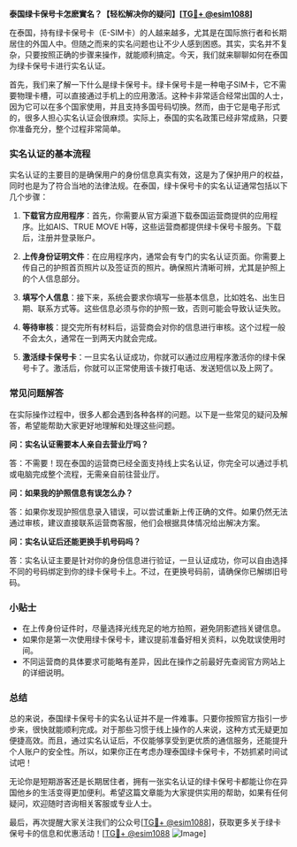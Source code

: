 **泰国绿卡保号卡怎麽實名？【轻松解决你的疑问】[[TG💪+ @esim1088](https://t.me/s/esim1088)]**

在泰国，持有绿卡保号卡（E-SIM卡）的人越来越多，尤其是在国际旅行者和长期居住的外国人中。但随之而来的实名问题也让不少人感到困惑。其实，实名并不复杂，只要按照正确的步骤来操作，就能顺利搞定。今天，我们就来聊聊如何在泰国为绿卡保号卡进行实名认证。

首先，我们来了解一下什么是绿卡保号卡。绿卡保号卡是一种电子SIM卡，它不需要物理卡槽，可以直接通过手机上的应用激活。这种卡非常适合经常出国的人士，因为它可以在多个国家使用，并且支持多国号码切换。然而，由于它是电子形式的，很多人担心实名认证会很麻烦。实际上，泰国的实名政策已经非常成熟，只要你准备充分，整个过程非常简单。

### 实名认证的基本流程

实名认证的主要目的是确保用户的身份信息真实有效，这是为了保护用户的权益，同时也是为了符合当地的法律法规。在泰国，绿卡保号卡的实名认证通常包括以下几个步骤：

1. **下载官方应用程序**：首先，你需要从官方渠道下载泰国运营商提供的应用程序。比如AIS、TRUE MOVE H等，这些运营商都提供绿卡保号卡服务。下载后，注册并登录账户。

2. **上传身份证明文件**：在应用程序内，通常会有专门的实名认证页面。你需要上传自己的护照首页照片以及签证页的照片。确保照片清晰可辨，尤其是护照上的个人信息部分。

3. **填写个人信息**：接下来，系统会要求你填写一些基本信息，比如姓名、出生日期、联系方式等。这些信息必须与你的护照一致，否则可能会导致认证失败。

4. **等待审核**：提交完所有材料后，运营商会对你的信息进行审核。这个过程一般不会太久，通常在一到两天内就会完成。

5. **激活绿卡保号卡**：一旦实名认证成功，你就可以通过应用程序激活你的绿卡保号卡了。激活后，你就可以正常使用该卡拨打电话、发送短信以及上网了。

### 常见问题解答

在实际操作过程中，很多人都会遇到各种各样的问题。以下是一些常见的疑问及解答，希望能帮助大家更好地理解和处理这些问题。

**问：实名认证需要本人亲自去营业厅吗？**

答：不需要！现在泰国的运营商已经全面支持线上实名认证，你完全可以通过手机或电脑完成整个流程，无需亲自前往营业厅。

**问：如果我的护照信息有误怎么办？**

答：如果你发现护照信息录入错误，可以尝试重新上传正确的文件。如果仍然无法通过审核，建议直接联系运营商客服，他们会根据具体情况给出解决方案。

**问：实名认证后还能更换手机号码吗？**

答：实名认证主要是针对你的身份信息进行验证，一旦认证成功，你可以自由选择不同的号码绑定到你的绿卡保号卡上。不过，在更换号码前，请确保你已解绑旧号码。

### 小贴士

- 在上传身份证件时，尽量选择光线充足的地方拍照，避免阴影遮挡关键信息。
- 如果你是第一次使用绿卡保号卡，建议提前准备好相关资料，以免耽误使用时间。
- 不同运营商的具体要求可能略有差异，因此在操作之前最好先查阅官方网站上的详细说明。

### 总结

总的来说，泰国绿卡保号卡的实名认证并不是一件难事。只要你按照官方指引一步步来，很快就能顺利完成。对于那些习惯于线上操作的人来说，这种方式无疑更加便捷高效。而且，通过实名认证后，不仅能够享受到更优质的通信服务，还能提升个人账户的安全性。所以，如果你正在考虑办理泰国绿卡保号卡，不妨抓紧时间试试吧！

无论你是短期游客还是长期居住者，拥有一张实名认证的绿卡保号卡都能让你在异国他乡的生活变得更加便利。希望这篇文章能为大家提供实用的帮助，如果有任何疑问，欢迎随时咨询相关客服或专业人士。

最后，再次提醒大家关注我们的公众号[[TG💪+ @esim1088](https://t.me/s/esim1088)]，获取更多关于绿卡保号卡的信息和优惠活动！[[TG💪+ @esim1088](https://t.me/s/esim1088) ![Image](https://i.postimg.cc/4NQfJmqS/Snipaste-2025-05-13-00-14-12.png)]